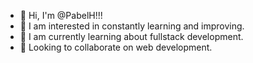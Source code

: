- 👋 Hi, I'm @PabelH!!!
- 👀 I am interested in constantly learning and improving.
- 🌱 I am currently learning about fullstack development.
- 💞️ Looking to collaborate on web development.


<!---
PabelH/PabelH is a ✨ special ✨ repository because its `README.md` (this file) appears on your GitHub profile.
You can click the Preview link to take a look at your changes.
--->
